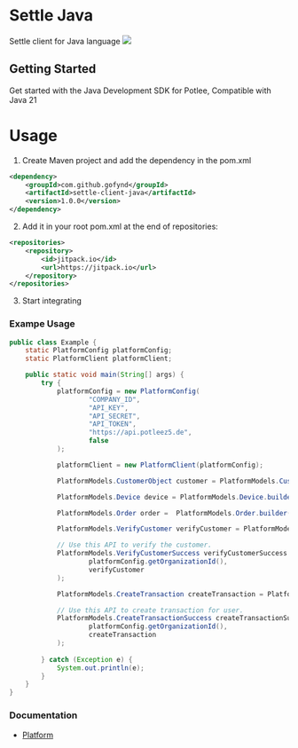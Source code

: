 # Settle Java


Settle client for Java language
[![](https://jitpack.io/v/settle-finance/java-integration-sdk.svg)](https://jitpack.io/#settle-finance/java-integration-sdk)



## Getting Started
Get started with the Java Development SDK for Potlee, Compatible with Java 21


# Usage

1. Create Maven project and add the dependency in the pom.xml 
```xml
<dependency>
    <groupId>com.github.gofynd</groupId>
    <artifactId>settle-client-java</artifactId>
    <version>1.0.0</version>
</dependency>
```

2. Add it in your root pom.xml at the end of repositories:
```xml
<repositories>
    <repository>
        <id>jitpack.io</id>
        <url>https://jitpack.io</url>
    </repository>
</repositories>
```

3. Start integrating

### Exampe Usage 
```java
public class Example {
    static PlatformConfig platformConfig;
    static PlatformClient platformClient;

    public static void main(String[] args) {
        try {
            platformConfig = new PlatformConfig(
                    "COMPANY_ID",
                    "API_KEY",
                    "API_SECRET",
                    "API_TOKEN",
                    "https://api.potleez5.de",
                    false
            );

            platformClient = new PlatformClient(platformConfig);

            PlatformModels.CustomerObject customer = PlatformModels.CustomerObject.builder().countryCode("91").mobile("8898518242").uid("1").build();

            PlatformModels.Device device = PlatformModels.Device.builder().ipAddress("127.0.0.1").userAgent("moz").build();

            PlatformModels.Order order =  PlatformModels.Order.builder().valueInPaise(100000).uid("123").build();

            PlatformModels.VerifyCustomer verifyCustomer = PlatformModels.VerifyCustomer.builder().customer(customer).order(order).device(device).build();

            // Use this API to verify the customer.
            PlatformModels.VerifyCustomerSuccess verifyCustomerSuccess = platformClient.customer.verify(
                    platformConfig.getOrganizationId(),
                    verifyCustomer
            );

            PlatformModels.CreateTransaction createTransaction = PlatformModels.CreateTransaction.builder().customer(customer).order(order).redirectUrl("https://www.google.com").build();

            // Use this API to create transaction for user.
            PlatformModels.CreateTransactionSuccess createTransactionSuccess = platformClient.customer.createOrder(
                    platformConfig.getOrganizationId(),
                    createTransaction
            );
   
        } catch (Exception e) {
            System.out.println(e);
        }
    }
}
```

### Documentation
* [Platform](documentation/platform/README.md)
